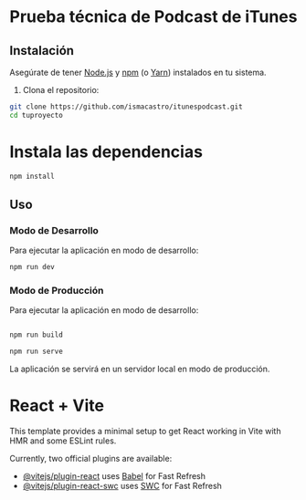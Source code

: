 # Prueba técnica de Podcast de iTunes

## Instalación

Asegúrate de tener [Node.js](https://nodejs.org/) y [npm](https://www.npmjs.com/) (o [Yarn](https://yarnpkg.com/)) instalados en tu sistema.

1. Clona el repositorio:

```bash
git clone https://github.com/ismacastro/itunespodcast.git
cd tuproyecto
```

# Instala las dependencias

```bash
npm install
```

## Uso

### Modo de Desarrollo

Para ejecutar la aplicación en modo de desarrollo:

```bash
npm run dev
```
### Modo de Producción

Para ejecutar la aplicación en modo de desarrollo:

```bash

npm run build

npm run serve
```

La aplicación se servirá en un servidor local en modo de producción.

# React + Vite

This template provides a minimal setup to get React working in Vite with HMR and some ESLint rules.

Currently, two official plugins are available:

- [@vitejs/plugin-react](https://github.com/vitejs/vite-plugin-react/blob/main/packages/plugin-react/README.md) uses [Babel](https://babeljs.io/) for Fast Refresh
- [@vitejs/plugin-react-swc](https://github.com/vitejs/vite-plugin-react-swc) uses [SWC](https://swc.rs/) for Fast Refresh

